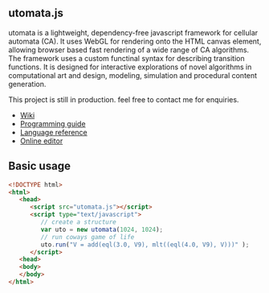 
## utomata.js

utomata is a lightweight, dependency-free javascript framework for cellular automata (CA). It uses WebGL for rendering onto the HTML canvas element, allowing browser based fast rendering of a wide range of CA algorithms. The framework uses a custom functinal syntax for describing transition functions. It is designed for interactive explorations of novel algorithms in computational art and design, modeling, simulation and procedural content generation.

This project is still in production. feel free to contact me for enquiries. 

* [Wiki](https://github.com/soogbet/utomata.js/wiki)
* [Programming guide](https://github.com/soogbet/utomata.js/wiki/Programming-guide)
* [Language reference](https://github.com/soogbet/utomata.js/wiki/Language-reference)
* [Online editor](https://soogbet.github.io/utomata.js/)

## Basic usage

```html
<!DOCTYPE html>
<html>
   <head>
      <script src="utomata.js"></script>
      <script type="text/javascript">
         // create a structure
         var uto = new utomata(1024, 1024);
         // run coways game of life
         uto.run("V = add(eql(3.0, V9), mlt((eql(4.0, V9), V)))" );
      </script>
   <head>
   <body>
   </body>
</html>
```
